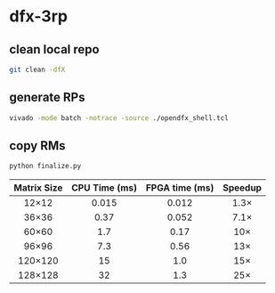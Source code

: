 # dfx-3rp

## clean local repo

```bash
git clean -dfX
```

## generate RPs

```bash
vivado -mode batch -notrace -source ./opendfx_shell.tcl
```

## copy RMs

```bash
python finalize.py
```

| Matrix Size | CPU Time (ms) | FPGA time (ms) | Speedup |
| :---: | :---: | :---: | :---: |
| 12×12 | 0.015 | 0.012 | 1.3× |
| 36×36 | 0.37 | 0.052 | 7.1× |
| 60×60 | 1.7 | 0.17 | 10× |
| 96×96 | 7.3 | 0.56 | 13× |
| 120×120 | 15 | 1.0 | 15× |
| 128×128 | 32 | 1.3 | 25× |

